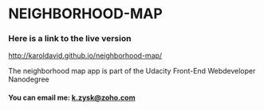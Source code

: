 # NEIGHBORHOOD-MAP

### Here is a link to the live version

http://karoldavid.github.io/neighborhood-map/

The neighborhood map app is part of the Udacity Front-End Webdeveloper Nanodegree

#### You can email me: k.zysk@zoho.com
